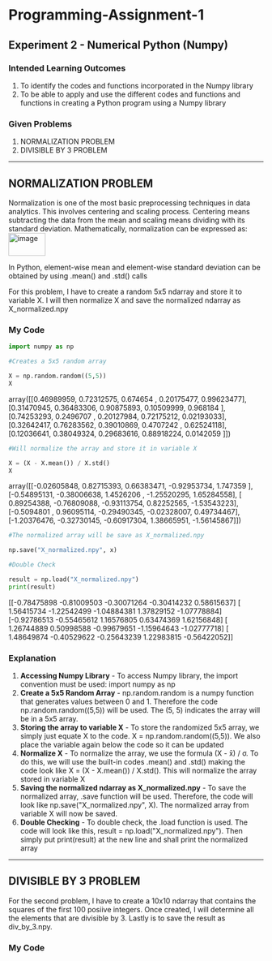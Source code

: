 # Programming-Assignment-1
## Experiment 2 - Numerical Python (Numpy)
### Intended Learning Outcomes
1. To identify the codes and functions incorporated in the Numpy library
2. To be able to apply and use the different codes and functions and functions in creating a Python program using a Numpy library
### Given Problems
1. NORMALIZATION PROBLEM
2. DIVISIBLE BY 3 PROBLEM
------------------------------------------
## NORMALIZATION PROBLEM
Normalization is one of the most basic preprocessing techniques in data analytics. This involves centering and scaling process. Centering means subtracting the data from the mean and scaling means dividing with its standard deviation. Mathematically, normalization can be expressed as:  
<img width="73" height="45" alt="image" src="https://github.com/user-attachments/assets/c3e78836-3507-426e-8456-175f299ac21e" />

In Python, element-wise mean and element-wise standard deviation can be obtained by using .mean() and .std() calls

For this problem, I have to create a random 5x5 ndarray and store it to variable X. I will then normalize X and save the normalized ndarray as X_normalized.npy
### My Code
```python
import numpy as np
```
```python
#Creates a 5x5 random array

X = np.random.random((5,5)) 
X
```
array([[0.46989959, 0.72312575, 0.674654  , 0.20175477, 0.99623477],
       [0.31470945, 0.36483306, 0.90875893, 0.10509999, 0.968184  ],
       [0.74253293, 0.2496707 , 0.20127984, 0.72175212, 0.02193033],
       [0.32642417, 0.76283562, 0.39010869, 0.4707242 , 0.62524118],
       [0.12036641, 0.38049324, 0.29683616, 0.88918224, 0.0142059 ]])
```python
#Will normalize the array and store it in variable X

X = (X - X.mean()) / X.std()
X
```
array([[-0.02605848,  0.82715393,  0.66383471, -0.92953734,  1.747359  ],
       [-0.54895131, -0.38006638,  1.4526206 , -1.25520295,  1.65284558],
       [ 0.89254388, -0.76809088, -0.93113754,  0.82252565, -1.53543223],
       [-0.5094801 ,  0.96095114, -0.29490345, -0.02328007,  0.49734467],
       [-1.20376476, -0.32730145, -0.60917304,  1.38665951, -1.56145867]])
```python
#The normalized array will be save as X_normalized.npy

np.save("X_normalized.npy", x) 
```
```python
#Double Check

result = np.load("X_normalized.npy")
print(result)
```
[[-0.78475898 -0.81009503 -0.30071264 -0.30414232  0.58615637]
 [ 1.56415734 -1.22542499 -1.04884381  1.37829152 -1.07778884]
 [-0.92786513 -0.55465612  1.16576805  0.63474369  1.62156848]
 [ 1.26744889  0.50998588 -0.99679651 -1.15964643 -1.02777718]
 [ 1.48649874 -0.40529622 -0.25643239  1.22983815 -0.56422052]]
### Explanation
1. **Accessing Numpy Library** - 
To access Numpy library, the import convention must be used: import numpy as np
2. **Create a 5x5 Random Array** -
np.random.random is a numpy function that generates values between 0 and 1. Therefore the code np.random.random((5,5)) will be used. The (5, 5) indicates the array will be in a 5x5 array.
3. **Storing the array to variable X** -
To store the randomized 5x5 array, we simply just equate X to the code. X = np.random.random((5,5)). We also place the variable again below the code so it can be updated
3. **Normalize X** -
To normalize the array, we use the formula (X - x̄) / σ. To do this, we will use the built-in codes .mean() and .std() making the code look like X = (X - X.mean()) / X.std(). This will normalize the array stored in variable X
4. **Saving the normalized ndarray as X_normalized.npy** -
To save the normalized array, .save function will be used. Therefore, the code will look like np.save("X_normalized.npy", X). The normalized array from variable X will now be saved.
5. **Double Checking** -
To double check, the .load function is used. The code will look like this, result = np.load("X_normalized.npy"). Then simply put print(result) at the new line and shall print the normalized array
------------------------------------------
## DIVISIBLE BY 3 PROBLEM
For the second problem, I have to create a 10x10 ndarray that contains the squares of the first 100 posiive integers. Once created, I will determine all the elements that are divisible by 3. Lastly is to save the result as div_by_3.npy.
### My Code





